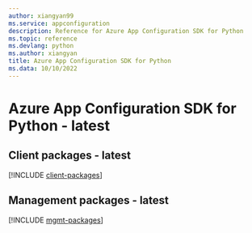 ```yaml
---
author: xiangyan99
ms.service: appconfiguration
description: Reference for Azure App Configuration SDK for Python
ms.topic: reference
ms.devlang: python
ms.author: xiangyan
title: Azure App Configuration SDK for Python
ms.data: 10/10/2022
---
```

# Azure App Configuration SDK for Python - latest

## Client packages - latest
[!INCLUDE [client-packages](app-configuration-client-index.md)]
## Management packages - latest
[!INCLUDE [mgmt-packages](app-configuration-mgmt-index.md)]